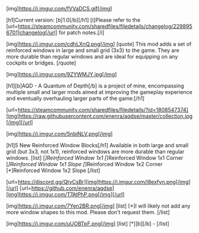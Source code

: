 [img]https://i.imgur.com/fVVaDCS.gif[/img]

[h1]Current version: [b]1.0[/b][/h1]
[i]Please refer to the [url=https://steamcommunity.com/sharedfiles/filedetails/changelog/2298956701]changelog[/url] for patch notes.[/i]

[img]https://i.imgur.com/cdhLXnQ.png[/img]
[quote]
This mod adds a set of reinforced windows in large and small grid (3x3) to the game. They are more durable than regular windows and are ideal for equipping on any cockpits or bridges.
[/quote]

[img]https://i.imgur.com/9ZYWMJY.jpg[/img]

[h1][b]AQD - A Quantum of Depth[/b] is a project of mine, encompassing multiple small and larger mods aimed at improving the gameplay experience and eventually overhauling larger parts of the game:[/h1]

[url=https://steamcommunity.com/sharedfiles/filedetails/?id=1808547374][img]https://raw.githubusercontent.com/enenra/aqdse/master/collection.jpg[/img][/url]

[img]https://i.imgur.com/5nbiNLV.png[/img]

[h1]5 New Reinforced Window Blocks[/h1]
Available in both large and small grid (but 3x3, not 1x1), reinforced windows are more durable than regular windows.
[list]
[*]Reinforced Window 1x1
[*]Reinforced Window 1x1 Corner
[*]Reinforced Window 1x1 Slope
[*]Reinforced Window 1x2 Corner
[*]Reinforced Window 1x2 Slope
[/list]

[url=https://discord.gg/QtyCsBr][img]https://i.imgur.com/l8exfyn.png[/img][/url]
[url=https://github.com/enenra/aqdse][img]https://i.imgur.com/T7AtPhP.png[/img][/url]

[img]https://i.imgur.com/7Yen2BR.png[/img]
[list]
[*]I will likely not add any more window shapes to this mod. Please don't request them.
[/list]

[img]https://i.imgur.com/uUOBTpF.png[/img]
[list]
[*][b][/b] - 
[/list]